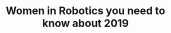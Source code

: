 ---
layout: default
title: Women in Robotics you need to know about 2019
image: /assets/images/news/ALD2019-Banner.png
link: https://robohub.org/30-women-in-robotics-you-need-to-know-about-2019/
---